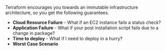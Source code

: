 
Terraform encourages you towards an immutable infrastructure architecture, so you get the following guarantees.

- **Cloud Resource Failure** - What if an EC2 instance fails a status check?
- **Application Failure** - What if your post installation script fails due to a change in package?
- **Time to deploy** - What if I need to deploy in a hurry?
- **Worst Case Scenario** 